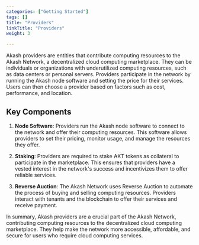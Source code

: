 ```yaml
---
categories: ["Getting Started"]
tags: []
title: "Providers"
linkTitle: "Providers"
weight: 3

---
```


Akash providers are entities that contribute computing resources to the Akash Network, a decentralized cloud computing marketplace. They can be individuals or organizations with underutilized computing resources, such as data centers or personal servers. Providers participate in the network by running the Akash node software and setting the price for their services. Users can then choose a provider based on factors such as cost, performance, and location.

## Key Components

1. **Node Software**: Providers run the Akash node software to connect to the network and offer their computing resources. This software allows providers to set their pricing, monitor usage, and manage the resources they offer.

2. **Staking**: Providers are required to stake AKT tokens as collateral to participate in the marketplace. This ensures that providers have a vested interest in the network's success and incentivizes them to offer reliable services.

3. **Reverse Auction**: The Akash Network uses Reverse Auction to automate the process of buying and selling computing resources. Providers interact with tenants and the blockchain to offer their services and receive payment.

In summary, Akash providers are a crucial part of the Akash Network, contributing computing resources to the decentralized cloud computing marketplace. They help make the network more accessible, affordable, and secure for users who require cloud computing services.

